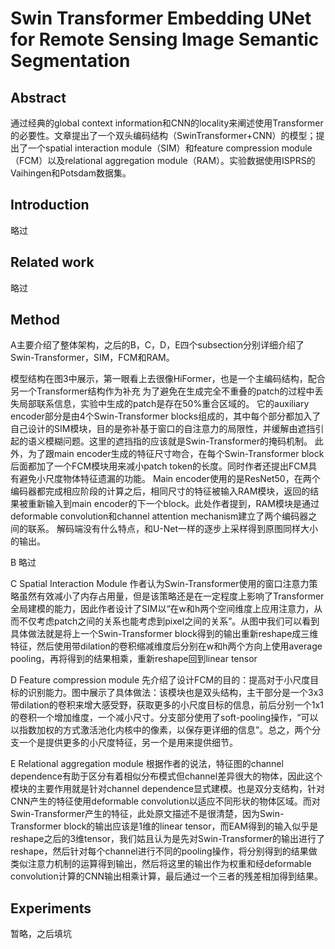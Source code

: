 # Swin Transformer Embedding UNet for Remote Sensing Image Semantic Segmentation

## Abstract

通过经典的global context information和CNN的locality来阐述使用Transformer的必要性。文章提出了一个双头编码结构（SwinTransformer+CNN）的模型；提出了一个spatial interaction module（SIM）和feature compression module（FCM）以及relational aggregation module（RAM）。实验数据使用ISPRS的Vaihingen和Potsdam数据集。

## Introduction
略过

## Related work
略过

## Method
A主要介绍了整体架构，之后的B，C，D，E四个subsection分别详细介绍了Swin-Transformer，SIM，FCM和RAM。

模型结构在图3中展示，第一眼看上去很像HiFormer，也是一个主编码结构，配合另一个Transformer结构作为补充
为了避免在生成完全不重叠的patch的过程中丢失局部联系信息，实验中生成的patch是存在50%重合区域的。
它的auxiliary encoder部分是由4个Swin-Transformer blocks组成的，其中每个部分都加入了自己设计的SIM模块，目的是弥补基于窗口的自注意力的局限性，并缓解由遮挡引起的语义模糊问题。这里的遮挡指的应该就是Swin-Transformer的掩码机制。
此外，为了跟main encoder生成的特征尺寸吻合，在每个Swin-Transformer block后面都加了一个FCM模块用来减小patch token的长度。同时作者还提出FCM具有避免小尺度物体特征遗漏的功能。
Main encoder使用的是ResNet50，在两个编码器都完成相应阶段的计算之后，相同尺寸的特征被输入RAM模块，返回的结果被重新输入到main encoder的下一个block。此处作者提到，RAM模块是通过deformable convolution和channel attention mechanism建立了两个编码器之间的联系。
解码端没有什么特点，和U-Net一样的逐步上采样得到原图同样大小的输出。

B 略过

C Spatial Interaction Module
作者认为Swin-Transformer使用的窗口注意力策略虽然有效减小了内存占用量，但是该策略还是在一定程度上影响了Transformer全局建模的能力，因此作者设计了SIM以“在w和h两个空间维度上应用注意力，从而不仅考虑patch之间的关系也能考虑到pixel之间的关系”。从图中我们可以看到具体做法就是将上一个Swin-Transformer block得到的输出重新reshape成三维特征，然后使用带dilation的卷积缩减维度后分别在w和h两个方向上使用average pooling，再将得到的结果相乘，重新reshape回到linear tensor

D Feature compression module
先介绍了设计FCM的目的：提高对于小尺度目标的识别能力。图中展示了具体做法：该模块也是双头结构，主干部分是一个3x3带dilation的卷积来增大感受野，获取更多的小尺度目标的信息，前后分别一个1x1的卷积一个增加维度，一个减小尺寸。分支部分使用了soft-pooling操作，“可以以指数加权的方式激活池化内核中的像素，以保存更详细的信息”。总之，两个分支一个是提供更多的小尺度特征，另一个是用来提供细节。

E Relational aggregation module
根据作者的说法，特征图的channel dependence有助于区分有着相似分布模式但channel差异很大的物体，因此这个模块的主要作用就是针对channel dependence显式建模。也是双分支结构，针对CNN产生的特征使用deformable convolution以适应不同形状的物体区域。而对Swin-Transformer产生的特征，此处原文描述不是很清楚，因为Swin-Transformer block的输出应该是1维的linear tensor，而EAM得到的输入似乎是reshape之后的3维tensor，我们姑且认为是先对Swin-Transformer的输出进行了reshape，然后针对每个channel进行不同的pooling操作，将分别得到的结果做类似注意力机制的运算得到输出，然后将这里的输出作为权重和经deformable convolution计算的CNN输出相乘计算，最后通过一个三者的残差相加得到结果。

## Experiments
暂略，之后填坑

